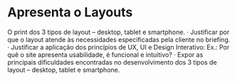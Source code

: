 # Apresenta o Layouts

O print dos 3 tipos de layout – desktop, tablet e smartphone.
·         Justificar por que o layout atende às necessidades especificadas pela cliente no briefing.
·         Justificar a aplicação dos princípios de UX, UI e Design Interativo:
Ex.: Por quê o site apresenta usabilidade, é funcional e intuitivo?
·         Expor as principais dificuldades encontradas no desenvolvimento dos 3 tipos de layout – desktop, tablet e smartphone.
